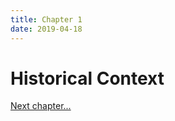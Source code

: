 ```yaml
---
title: Chapter 1
date: 2019-04-18
---
```


# Historical Context


<a href="ch2.html">Next chapter...</a>
